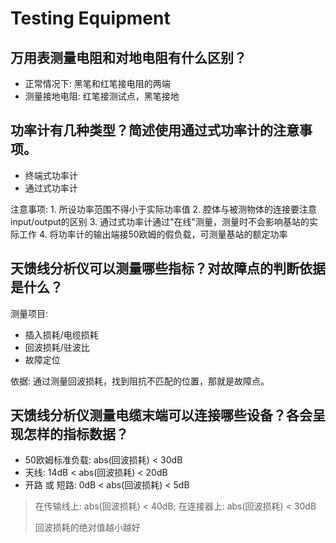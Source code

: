 # Testing Equipment

## 万用表测量电阻和对地电阻有什么区别？

* 正常情况下: 黑笔和红笔接电阻的两端
* 测量接地电阻: 红笔接测试点，黑笔接地

## 功率计有几种类型？简述使用通过式功率计的注意事项。

* 终端式功率计
* 通过式功率计

注意事项: 1. 所设功率范围不得小于实际功率值 2. 腔体与被测物体的连接要注意input/output的区别 3. 通过式功率计通过"在线"测量，测量时不会影响基站的实际工作 4. 将功率计的输出端接50欧姆的假负载，可测量基站的额定功率

## 天馈线分析仪可以测量哪些指标？对故障点的判断依据是什么？

测量项目:

* 插入损耗/电缆损耗
* 回波损耗/驻波比
* 故障定位 

依据: 通过测量回波损耗，找到阻抗不匹配的位置，那就是故障点。

## 天馈线分析仪测量电缆末端可以连接哪些设备？各会呈现怎样的指标数据？

* 50欧姆标准负载: abs\(回波损耗\) &lt; 30dB
* 天线: 14dB &lt; abs\(回波损耗\) &lt; 20dB
* 开路 或 短路: 0dB &lt; abs\(回波损耗\) &lt; 5dB

> 在传输线上: abs\(回波损耗\) &lt; 40dB; 在连接器上: abs\(回波损耗\) &lt; 30dB
>
> 回波损耗的绝对值越小越好

